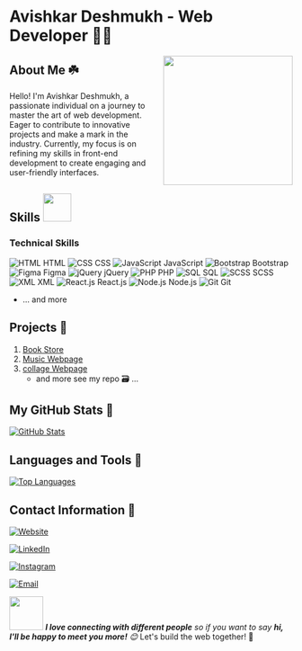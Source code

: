 # Avishkar Deshmukh - Web Developer 👨‍💻

<img align='right' src="https://media.giphy.com/media/M9gbBd9nbDrOTu1Mqx/giphy.gif" width="230">

## About Me ☘️
Hello! I'm Avishkar Deshmukh, a passionate individual on a journey to master the art of web development. Eager to contribute to innovative projects and make a mark in the industry. Currently, my focus is on refining my skills in front-end development to create engaging and user-friendly interfaces.

## Skills  <img src="https://media.giphy.com/media/12oufCB0MyZ1Go/giphy.gif" width="50">

### Technical Skills
 ![HTML](https://img.icons8.com/color/48/000000/html-5.png) HTML
 ![CSS](https://img.icons8.com/color/48/000000/css3.png) CSS
 ![JavaScript](https://img.icons8.com/color/48/000000/javascript.png) JavaScript
 ![Bootstrap](https://img.icons8.com/color/48/000000/bootstrap.png) Bootstrap
 ![Figma](https://img.icons8.com/color/48/000000/figma.png) Figma
 ![jQuery](https://img.icons8.com/ios-filled/50/000000/jquery.png) jQuery
 ![PHP](https://img.icons8.com/color/48/000000/php.png) PHP
 ![SQL](https://img.icons8.com/ios-filled/50/000000/sql.png) SQL
 ![SCSS](https://img.icons8.com/color/48/000000/sass.png) SCSS
 ![XML](https://img.icons8.com/color/48/000000/xml.png) XML
 ![React.js](https://img.icons8.com/color/48/000000/react-native.png) React.js
 ![Node.js](https://img.icons8.com/color/48/000000/nodejs.png) Node.js
 ![Git](https://img.icons8.com/color/48/000000/git.png) Git
- ... and more


## Projects 📑
1. [Book Store](https://github.com/davishkar/BOOK-WEBPAGE/)
2. [Music Webpage](https://github.com/davishkar/MUSIC-WEBPAGE)
3. [collage Webpage](https://davishkar.github.io/COLLAGE-WEBPAGE/)
   - and more see my repo 🗃️ ...

## My GitHub Stats 🎯
[![GitHub Stats](https://github-readme-stats.vercel.app/api?username=davishkar&show_icons=true&hide=contribs,prs&count_private=true&theme=radical)](https://github.com/davishkar)

## Languages and Tools 📍
[![Top Languages](https://github-readme-stats.vercel.app/api/top-langs/?username=davishkar&layout=compact&theme=radical)](https://github.com/davishkar)

## Contact Information 📧
 <p align="center">

<a href="https://linktr.ee/avishkardeshmukh"><img alt="Website" src="https://img.shields.io/badge/Avishkar Deshmukh-black?style=flat-square&logo=google-chrome"></a>

<a href="https://www.linkedin.com/in/avishkar-deshmukh/"><img alt="LinkedIn" src="https://img.shields.io/badge/LinkedIn-Avishkar Deshmukh-blue?style=flat-square&logo=linkedin"></a>

<a href="https://www.instagram.com/avishkar_0.1/"><img alt="Instagram" src="https://img.shields.io/badge/Instagram-avishkar_0.1-black?style=flat-square&logo=instagram"></a>

<a href="mailto:deshmukhavishkar2@gmail.com"><img alt="Email" src="https://img.shields.io/badge/Email-deshmukhavishkar2@gmail.com-blue?style=flat-square&logo=gmail"></a>

</p>

<img src="https://media.giphy.com/media/LnQjpWaON8nhr21vNW/giphy.gif" width="60"> <em><b>I love connecting with different people</b> so if you want to say <b>hi, I'll be happy to meet you more!</b> 😊</em>
Let's build the web together! 🚀
